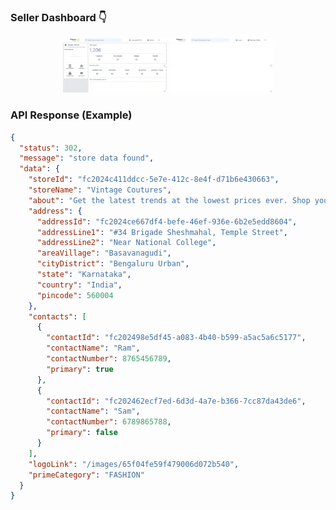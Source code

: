 ### Seller Dashboard 👇
<p align="center">
  <img src="https://github.com/rajumb0232/Images/blob/master/chrome-capture-2024-3-12%20(1).gif" alt="screenshot" width="33%">
  <img src="https://github.com/rajumb0232/Images/blob/master/chrome-capture-2024-3-13.gif" alt="screenshot" width="33%">
</p>

### API Response (Example)

``` json
{
  "status": 302,
  "message": "store data found",
  "data": {
    "storeId": "fc2024c411ddcc-5e7e-412c-8e4f-d71b6e430663",
    "storeName": "Vintage Coutures",
    "about": "Get the latest trends at the lowest prices ever. Shop your favorite denim, jackets, trousers, accessories, and many more...",
    "address": {
      "addressId": "fc2024ce667df4-befe-46ef-936e-6b2e5edd8604",
      "addressLine1": "#34 Brigade Sheshmahal, Temple Street",
      "addressLine2": "Near National College",
      "areaVillage": "Basavanagudi",
      "cityDistrict": "Bengaluru Urban",
      "state": "Karnataka",
      "country": "India",
      "pincode": 560004
    },
    "contacts": [
      {
        "contactId": "fc202498e5df45-a083-4b40-b599-a5ac5a6c5177",
        "contactName": "Ram",
        "contactNumber": 8765456789,
        "primary": true
      },
      {
        "contactId": "fc202462ecf7ed-6d3d-4a7e-b366-7cc87da43de6",
        "contactName": "Sam",
        "contactNumber": 6789865788,
        "primary": false
      }
    ],
    "logoLink": "/images/65f04fe59f479006d072b540",
    "primeCategory": "FASHION"
  }
}
```
